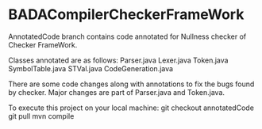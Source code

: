 # BADACompilerCheckerFrameWork

AnnotatedCode branch contains code annotated for Nullness checker of Checker FrameWork.

Classes annotated are as follows:
Parser.java
Lexer.java
Token.java
SymbolTable.java
STVal.java
CodeGeneration.java

There are some code changes along with annotations to fix the bugs found by checker. 
Major changes are part of Parser.java and Token.java.

To execute this project on your local machine:
git checkout annotatedCode
git pull
mvn compile
